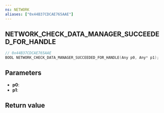 ```yaml
---
ns: NETWORK
aliases: ["0x44B37CDCAE765AAE"]
---
```

## NETWORK_CHECK_DATA_MANAGER_SUCCEEDED_FOR_HANDLE

```c
// 0x44B37CDCAE765AAE
BOOL NETWORK_CHECK_DATA_MANAGER_SUCCEEDED_FOR_HANDLE(Any p0, Any* p1);
```

## Parameters
* **p0**:
* **p1**:

## Return value
